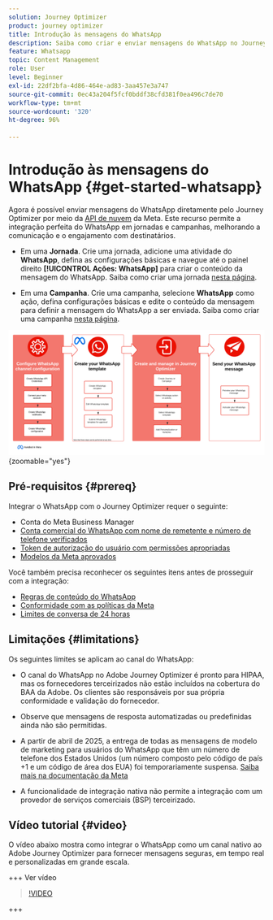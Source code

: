 ```yaml
---
solution: Journey Optimizer
product: journey optimizer
title: Introdução às mensagens do WhatsApp
description: Saiba como criar e enviar mensagens do WhatsApp no Journey Optimizer
feature: Whatsapp
topic: Content Management
role: User
level: Beginner
exl-id: 22df2bfa-4d86-464e-ad83-3aa457e3a747
source-git-commit: 0ec43a204f5fcf0bddf38cfd381f0ea496c7de70
workflow-type: tm+mt
source-wordcount: '320'
ht-degree: 96%

---
```


# Introdução às mensagens do WhatsApp {#get-started-whatsapp}

Agora é possível enviar mensagens do WhatsApp diretamente pelo Journey Optimizer por meio da [API de nuvem](https://developers.facebook.com/docs/whatsapp/cloud-api/) da Meta. Este recurso permite a integração perfeita do WhatsApp em jornadas e campanhas, melhorando a comunicação e o engajamento com destinatários.

* Em uma **Jornada**. Crie uma jornada, adicione uma atividade do **WhatsApp**, defina as configurações básicas e navegue até o painel direito **[!UICONTROL Ações: WhatsApp]** para criar o conteúdo da mensagem do WhatsApp. Saiba como criar uma jornada [nesta página](../building-journeys/journey-gs.md).

* Em uma **Campanha**. Crie uma campanha, selecione **WhatsApp** como ação, defina configurações básicas e edite o conteúdo da mensagem para definir a mensagem do WhatsApp a ser enviada. Saiba como criar uma campanha [nesta página](../campaigns/create-campaign.md#configure).

![](assets/do-not-localize/whatsapp-beta.png){zoomable="yes"}

## Pré-requisitos {#prereq}

Integrar o WhatsApp com o Journey Optimizer requer o seguinte:

* Conta do Meta Business Manager
* [Conta comercial do WhatsApp com nome de remetente e número de telefone verificados](https://developers.facebook.com/docs/whatsapp/overview/business-accounts/)
* [Token de autorização do usuário com permissões apropriadas](https://developers.facebook.com/blog/post/2022/12/05/auth-tokens/)
* [Modelos da Meta aprovados](https://developers.facebook.com/docs/whatsapp/message-templates/guidelines/)

Você também precisa reconhecer os seguintes itens antes de prosseguir com a integração:

* [Regras de conteúdo do WhatsApp](https://www.whatsapp.com/legal/messaging-guidelines)
* [Conformidade com as políticas da Meta](https://www.whatsapp.com/legal)
* [Limites de conversa de 24 horas](https://developers.facebook.com/docs/whatsapp/messaging-limits/)

## Limitações {#limitations}

Os seguintes limites se aplicam ao canal do WhatsApp:

* O canal do WhatsApp no Adobe Journey Optimizer é pronto para HIPAA, mas os fornecedores terceirizados não estão incluídos na cobertura do BAA da Adobe. Os clientes são responsáveis por sua própria conformidade e validação do fornecedor.

* Observe que mensagens de resposta automatizadas ou predefinidas ainda não são permitidas.

* A partir de abril de 2025, a entrega de todas as mensagens de modelo de marketing para usuários do WhatsApp que têm um número de telefone dos Estados Unidos (um número composto pelo código de país +1 e um código de área dos EUA) foi temporariamente suspensa. [Saiba mais na documentação da Meta](https://developers.facebook.com/docs/whatsapp/cloud-api/guides/send-message-templates#per-user-marketing-template-message-limits)

* A funcionalidade de integração nativa não permite a integração com um provedor de serviços comerciais (BSP) terceirizado.

## Vídeo tutorial {#video}

O vídeo abaixo mostra como integrar o WhatsApp como um canal nativo ao Adobe Journey Optimizer para fornecer mensagens seguras, em tempo real e personalizadas em grande escala.

+++ Ver vídeo

>[!VIDEO](https://video.tv.adobe.com/v/3470244?learn=on)

+++

